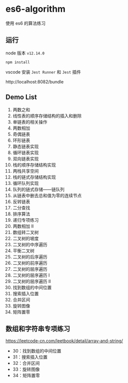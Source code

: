 # es6-algorithm

使用 es6 的算法练习

## 运行

node 版本 `v12.14.0`

```
npm install
```

vscode 安装 `Jest Runner` 和 `Jest` 插件

http://localhost:8082/bundle


## Demo List

1. 两数之和
2. 线性表的顺序存储结构的插入和删除
3. 单链表的相关操作
4. 两数相加
5. 奇偶链表
6. 环形链表
7. 静态链表实现
8. 循环链表实现
9. 双向链表实现
10. 栈的顺序存储结构实现
11. 两栈共享空间
12. 栈的链式存储结构实现
13. 循环队列实现
14. 队列的链式存储——链队列
15. 从链表中删去总和值为零的连续节点
16. 反转链表
17. 二分查找
18. 排序算法
19. 递归专项练习
20. 两数相加 II
21. 数组转二叉树
22. 二叉树的坡度
23. 二叉树的中序遍历
24. 平衡二叉树
25. 二叉树的后序遍历
26. 二叉树的前序遍历
27. 二叉树的层序遍历
28. 二叉树的层序遍历 I
29. 二叉树的层序遍历 II
30. 找到数组的中间位置
31. 搜索插入位置
32. 合并区间
33. 旋转图像
34. 矩阵置零

## 数组和字符串专项练习

https://leetcode-cn.com/leetbook/detail/array-and-string/

- 30：找到数组的中间位置
- 31：搜索插入位置
- 32：合并区间
- 33：旋转图像
- 34：矩阵置零
